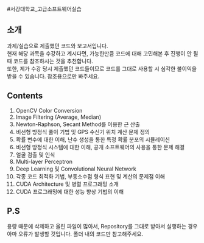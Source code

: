 
#서강대학교_고급소프트웨어실습

## 소개
과제/실습으로 제출했던 코드와 보고서입니다.   
현재 해당 과목을 수강하고 계시다면, 가능한만큼 코드에 대해 고민해본 후 진행이 안 될 때 코드를 참조하시는 것을 추천합니다.   
또한, 제가 수강 당시 제출했던 코드들이므로 코드를 그대로 사용할 시 심각한 불이익을 받을 수 있습니다. 참조용으로만 봐주세요.


## Contents
1. OpenCV Color Conversion
2. Image Filtering (Average, Median)
3. Newton-Raphson, Secant Method를 이용한 근 산출
4. 비선형 방정식 풀이 기법 및 GPS 수신기 위치 계산 문제 정의
5. 확률 변수에 대한 이해, 난수 생성을 통한 특정 확률 분포의 시뮬레이션
6. 비선형 방정식 시스템에 대한 이해, 공개 소프트웨어의 사용을 통한 문제 해결
7. 얼굴 검출 및 인식
8. Multi-layer Perceptron 
9. Deep Learning 및 Convolutional Neural Network
10. 각종 코드 최적화 기법, 부동소수점 형식 표현 및 계산의 문제점 이해
11. CUDA Architecture 및 병렬 프로그래밍 소개
12. CUDA 프로그래밍에 대한 성능 향상 기법의 이해

## P.S
용량 때문에 삭제하고 올린 파일이 많아서, Repository를 그대로 받아서 실행하는 경우 아마 오류가 발생할 것입니다. 폴더 내의 코드만 참고해주세요.
